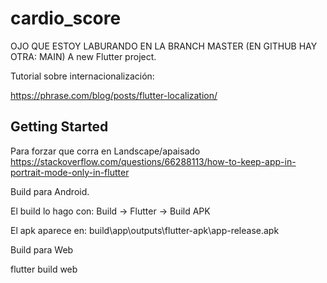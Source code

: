 # cardio_score

OJO QUE ESTOY LABURANDO EN LA BRANCH MASTER (EN GITHUB HAY OTRA: MAIN)
A new Flutter project.

Tutorial sobre internacionalización:

https://phrase.com/blog/posts/flutter-localization/

## Getting Started

Para forzar que corra en Landscape/apaisado
https://stackoverflow.com/questions/66288113/how-to-keep-app-in-portrait-mode-only-in-flutter

Build para Android.

El build lo hago con: Build -> Flutter -> Build APK

El apk aparece en: build\app\outputs\flutter-apk\app-release.apk

Build para Web

flutter build web